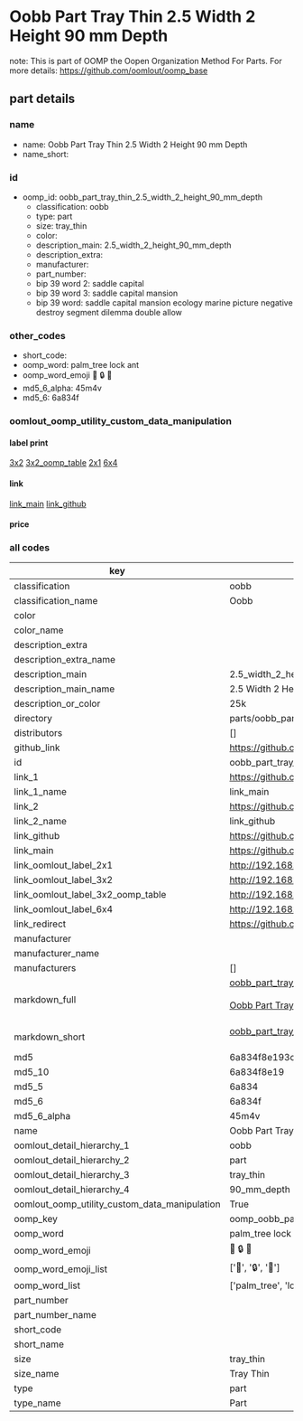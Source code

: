 # Oobb Part Tray Thin 2.5 Width 2 Height 90 mm Depth  

note: This is part of OOMP the Oopen Organization Method For Parts. For more details: https://github.com/oomlout/oomp_base

##  part details
  







### name
* name: Oobb Part Tray Thin 2.5 Width 2 Height 90 mm Depth
* name_short: 
### id
* oomp_id: oobb_part_tray_thin_2.5_width_2_height_90_mm_depth
  * classification: oobb
  * type: part
  * size: tray_thin
  * color: 
  * description_main: 2.5_width_2_height_90_mm_depth
  * description_extra: 
  * manufacturer: 
  * part_number: 
  * bip 39 word 2: saddle capital
  * bip 39 word 3: saddle capital mansion
  * bip 39 word: saddle capital mansion ecology marine picture negative destroy segment dilemma double allow

### other_codes
* short_code: 
* oomp_word: palm_tree lock ant
* oomp_word_emoji :palm_tree: :lock: :ant:
* md5_6_alpha: 45m4v
* md5_6: 6a834f






### oomlout_oomp_utility_custom_data_manipulation
#### label print
[3x2](http://192.168.1.245:1112/?label=oomp%2045m4v)
[3x2_oomp_table](http://192.168.1.108:1112/?label=oomp%2045m4v)
[2x1](http://192.168.1.242:1112/?label=oomp%2045m4v)
[6x4](http://192.168.1.55:1112/?label=oomp%2045m4v)    

#### link

[link_main](https://github.com/oomlout/oomlout_oomp_version_1_messy/tree/main/parts/oobb_part_tray_thin_2.5_width_2_height_90_mm_depth) [link_github](https://github.com/oomlout/oomlout_oomp_version_1_messy/tree/main/parts/oobb_part_tray_thin_2.5_width_2_height_90_mm_depth)                             

#### price







### all codes 
| key | value |  
| --- | --- |  
| classification | oobb |  
| classification_name | Oobb |  
| color |  |  
| color_name |  |  
| description_extra |  |  
| description_extra_name |  |  
| description_main | 2.5_width_2_height_90_mm_depth |  
| description_main_name | 2.5 Width 2 Height 90 mm Depth |  
| description_or_color | 25k |  
| directory | parts/oobb_part_tray_thin_2.5_width_2_height_90_mm_depth |  
| distributors | [] |  
| github_link | https://github.com/oomlout/oomlout_oomp_part_src/tree/main/parts/oobb_part_tray_thin_2.5_width_2_height_90_mm_depth |  
| id | oobb_part_tray_thin_2.5_width_2_height_90_mm_depth |  
| link_1 | https://github.com/oomlout/oomlout_oomp_version_1_messy/tree/main/parts/oobb_part_tray_thin_2.5_width_2_height_90_mm_depth |  
| link_1_name | link_main |  
| link_2 | https://github.com/oomlout/oomlout_oomp_version_1_messy/tree/main/parts/oobb_part_tray_thin_2.5_width_2_height_90_mm_depth |  
| link_2_name | link_github |  
| link_github | https://github.com/oomlout/oomlout_oomp_version_1_messy/tree/main/parts/oobb_part_tray_thin_2.5_width_2_height_90_mm_depth |  
| link_main | https://github.com/oomlout/oomlout_oomp_version_1_messy/tree/main/parts/oobb_part_tray_thin_2.5_width_2_height_90_mm_depth |  
| link_oomlout_label_2x1 | http://192.168.1.242:1112/?label=oomp%2045m4v |  
| link_oomlout_label_3x2 | http://192.168.1.245:1112/?label=oomp%2045m4v |  
| link_oomlout_label_3x2_oomp_table | http://192.168.1.108:1112/?label=oomp%2045m4v |  
| link_oomlout_label_6x4 | http://192.168.1.55:1112/?label=oomp%2045m4v |  
| link_redirect | https://github.com/oomlout/oomlout_oomp_version_1_messy/tree/main/parts/oobb_part_tray_thin_2.5_width_2_height_90_mm_depth |  
| manufacturer |  |  
| manufacturer_name |  |  
| manufacturers | [] |  
| markdown_full | [oobb_part_tray_thin_2.5_width_2_height_90_mm_depth](none)<br>[](none)<br>[Oobb Part Tray Thin 2.5 Width 2 Height 90 Mm Depth](none)<br><br> |  
| markdown_short | [oobb_part_tray_thin_2.5_width_2_height_90_mm_depth](none)<br><br> |  
| md5 | 6a834f8e193c327e914404610e8885ee |  
| md5_10 | 6a834f8e19 |  
| md5_5 | 6a834 |  
| md5_6 | 6a834f |  
| md5_6_alpha | 45m4v |  
| name | Oobb Part Tray Thin 2.5 Width 2 Height 90 mm Depth |  
| oomlout_detail_hierarchy_1 | oobb |  
| oomlout_detail_hierarchy_2 | part |  
| oomlout_detail_hierarchy_3 | tray_thin |  
| oomlout_detail_hierarchy_4 | 90_mm_depth |  
| oomlout_oomp_utility_custom_data_manipulation | True |  
| oomp_key | oomp_oobb_part_tray_thin_2.5_width_2_height_90_mm_depth |  
| oomp_word | palm_tree lock ant |  
| oomp_word_emoji | :palm_tree: :lock: :ant: |  
| oomp_word_emoji_list | [':palm_tree:', ':lock:', ':ant:'] |  
| oomp_word_list | ['palm_tree', 'lock', 'ant'] |  
| part_number |  |  
| part_number_name |  |  
| short_code |  |  
| short_name |  |  
| size | tray_thin |  
| size_name | Tray Thin |  
| type | part |  
| type_name | Part |  
